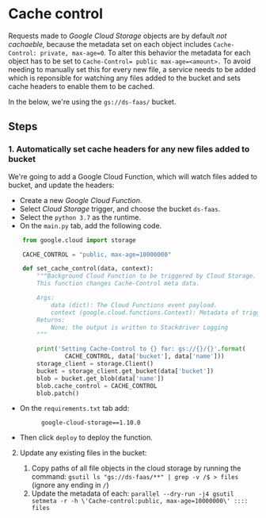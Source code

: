 # Cache control

Requests made to _Google Cloud Storage_ objects are by default _not cachaeble,_ because the metadata set on each object includes `Cache-Control: private, max-age=0`. To alter this behavior the metadata for each object has to be set to `Cache-Control= public max-age=<amount>.` To avoid needing to manually set this for every new file, a service needs to be added which is reponsible for watching any files added to the bucket and sets cache headers to enable them to be cached.

In the below, we're using the `gs://ds-faas/`  bucket.


## Steps

### 1. Automatically set cache headers for any new files added to bucket

We're going to add a Google Cloud Function, which will watch files added to bucket, and update the headers:

   * Create a new _Google Cloud Function_.
   * Select _Cloud Storage_ trigger, and choose the bucket `ds-faas`.
   * Select the `python 3.7` as the runtime.
   * On the `main.py` tab, add the following code.

```python
    from google.cloud import storage

    CACHE_CONTROL = "public, max-age=10000000"

    def set_cache_control(data, context):
        """Background Cloud Function to be triggered by Cloud Storage.
        This function changes Cache-Control meta data.

        Args:
            data (dict): The Cloud Functions event payload.
            context (google.cloud.functions.Context): Metadata of triggering event.
        Returns:
            None; the output is written to Stackdriver Logging
        """

        print('Setting Cache-Control to {} for: gs://{}/{}'.format(
                CACHE_CONTROL, data['bucket'], data['name']))
        storage_client = storage.Client()
        bucket = storage_client.get_bucket(data['bucket'])
        blob = bucket.get_blob(data['name'])
        blob.cache_control = CACHE_CONTROL
        blob.patch()
```

* On the `requirements.txt` tab add:

  ```text
        google-cloud-storage==1.10.0
  ```

* Then click `deploy` to deploy the function.


2. Update any existing files in the bucket:

    1. Copy paths of all file objects in the cloud storage by running the command: `gsutil ls "gs://ds-faas/**" | grep -v /$ > files` (ignore any ending in `/`)
    2. Update the metadata of each: `parallel --dry-run -j4 gsutil setmeta -r -h \'Cache-control:public, max-age=10000000\' :::: files`
